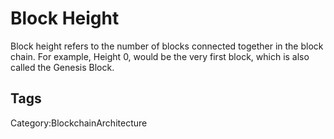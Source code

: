 # Block Height

Block height refers to the number of blocks connected together in the block
chain. For example, Height 0, would be the very first block, which is also called
the Genesis Block.

## Tags

Category:BlockchainArchitecture
